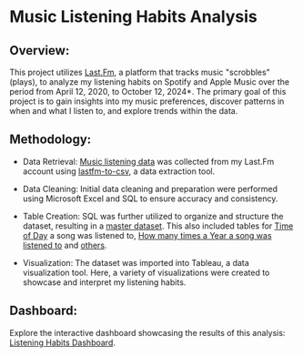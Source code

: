 # Music Listening Habits Analysis

## Overview:
This project utilizes [Last.Fm]([last.fm](https://www.last.fm/)), a platform that tracks music "scrobbles" (plays), to analyze my listening habits on Spotify and Apple Music over the period from April 12, 2020, to October 12, 2024*. The primary goal of this project is to gain insights into my music preferences, discover patterns in when and what I listen to, and explore trends within the data.

## Methodology:

- Data Retrieval: [Music listening data]((https://github.com/smchugg16/LastFmProject/blob/main/New%20LastFm%20Data.xlsx)) was collected from my Last.Fm account using [lastfm-to-csv](https://benjaminbenben.com/lastfm-to-csv/), a data extraction tool.

- Data Cleaning: Initial data cleaning and preparation were performed using Microsoft Excel and SQL to ensure accuracy and consistency.

- Table Creation: SQL was further utilized to organize and structure the dataset, resulting in a [master dataset](https://github.com/smchugg16/LastFmProject/blob/main/DatasetBuilding%20Oct2024%20Update.sql). This also included tables for [Time of Day](https://github.com/smchugg16/LastFmProject/blob/main/TimeOfDay%20NEW.sql) a song was listened to, [How many times a Year a song was listened to](https://github.com/smchugg16/LastFmProject/blob/main/YearlyPlays.sql) and [others]((https://github.com/smchugg16/LastFmProject/blob/main/DatasetBuilding%20NEW.sql)).

- Visualization: The dataset was imported into Tableau, a data visualization tool. Here, a variety of visualizations were created to showcase and interpret my listening habits.

## Dashboard:
Explore the interactive dashboard showcasing the results of this analysis: [Listening Habits Dashboard](https://public.tableau.com/app/profile/sean.chugg/viz/ListeningHabitsDashboardOctober2024/ListeningHabitsDashboard).
